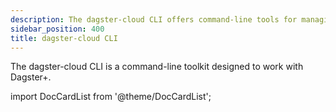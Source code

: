 ```yaml
---
description: The dagster-cloud CLI offers command-line tools for managing and deploying Dagster+ workflows.
sidebar_position: 400
title: dagster-cloud CLI
---
```


The dagster-cloud CLI is a command-line toolkit designed to work with Dagster+.

import DocCardList from '@theme/DocCardList';

<DocCardList />
